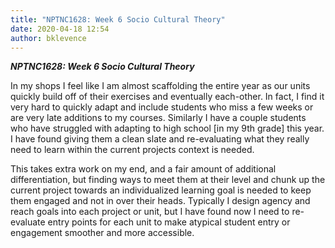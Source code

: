 ```yaml
---
title: "NPTNC1628: Week 6 Socio Cultural Theory"
date: 2020-04-18 12:54
author: bklevence
---
```


***NPTNC1628: Week 6 Socio Cultural Theory***

In my shops I feel like I am almost scaffolding the entire year as our units quickly build off of their exercises and eventually each-other. In fact, I find it very hard to quickly adapt and include students who miss a few weeks or are very late additions to my courses. Similarly I have a couple students who have struggled with adapting to high school [in my 9th grade] this year. I have found giving them a clean slate and re-evaluating what they really need to learn within the current projects context is needed.

This takes extra work on my end, and a fair amount of additional differentiation, but finding ways to meet them at their level and chunk up the current project towards an individualized learning goal is needed to keep them engaged and not in over their heads. Typically I design agency and reach goals into each project or unit, but I have found now I need to re-evaluate entry points for each unit to make atypical student entry or engagement smoother and more accessible.
